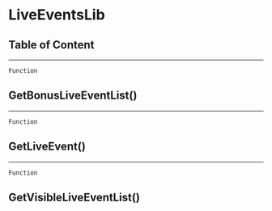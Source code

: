 LiveEventsLib
=============

Table of Content
---------------- 

<!-- toc -->

------------------------------------------------------------------------

`Function`

GetBonusLiveEventList()
-----------------------

------------------------------------------------------------------------

`Function`

GetLiveEvent()
--------------

------------------------------------------------------------------------

`Function`

GetVisibleLiveEventList()
-------------------------
